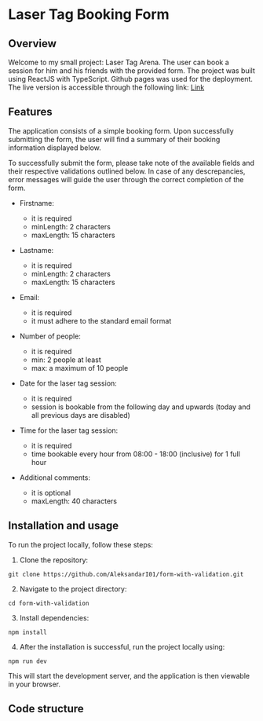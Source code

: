 # Laser Tag Booking Form

## Overview

Welcome to my small project: Laser Tag Arena. The user can book a session for him and his friends with the provided form.
The project was built using ReactJS with TypeScript.
Github pages was used for the deployment. The live version is accessible through the following link: [Link](https://aleksandari01.github.io/form-with-validation/)

## Features

The application consists of a simple booking form. Upon successfully submitting the form, the user will find a summary of their booking information displayed below.

To successfully submit the form, please take note of the available fields and their respective validations outlined below. In case of any descrepancies, error messages will guide the user through the correct completion of the form.

- Firstname:

  - it is required
  - minLength: 2 characters
  - maxLength: 15 characters

- Lastname:

  - it is required
  - minLength: 2 characters
  - maxLength: 15 characters

- Email:

  - it is required
  - it must adhere to the standard email format

- Number of people:

  - it is required
  - min: 2 people at least
  - max: a maximum of 10 people

- Date for the laser tag session:

  - it is required
  - session is bookable from the following day and upwards (today and all previous days are disabled)

- Time for the laser tag session:

  - it is required
  - time bookable every hour from 08:00 - 18:00 (inclusive) for 1 full hour

- Additional comments:
  - it is optional
  - maxLength: 40 characters

## Installation and usage

To run the project locally, follow these steps:

1. Clone the repository:

```
git clone https://github.com/AleksandarI01/form-with-validation.git
```

2. Navigate to the project directory:

```
cd form-with-validation
```

3. Install dependencies:

```
npm install
```

4. After the installation is successful, run the project locally using:

```
npm run dev
```

This will start the development server, and the application is then viewable in your browser.

## Code structure
